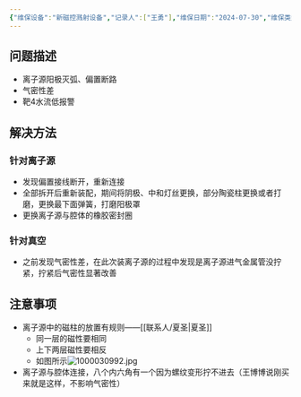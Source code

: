 ```yaml
---
{"维保设备":"新磁控溅射设备","记录人":["王勇"],"维保日期":"2024-07-30","维保类型":["维修"],"维保部位":["离子源","真空"],"维保参与人员":["王勇"],"外部援助":["夏圣"],"是否成功":true,"tags":null,"dg-publish":true,"permalink":"/设备维保/维保记录/新磁控溅射设备/2024-07-30录入/","dgPassFrontmatter":true}
---
```


## 问题描述

- 离子源阳极灭弧、偏置断路
- 气密性差
- 靶4️水流低报警

## 解决方法

### 针对离子源
- 发现偏置接线断开，重新连接
- 全部拆开后重新装配，期间将阴极、中和灯丝更换，部分陶瓷柱更换或者打磨，更换最下面弹簧，打磨阳极罩
- 更换离子源与腔体的橡胶密封圈
### 针对真空
- 之前发现气密性差，在此次装离子源的过程中发现是离子源进气金属管没拧紧，拧紧后气密性显著改善

## 注意事项

- 离子源中的磁柱的放置有规则——[[联系人/夏圣\|夏圣]]
	- 同一层的磁性要相同
	- 上下两层磁性要相反
	- 如图所示![1000030992.jpg](/img/user/%E9%99%84%E4%BB%B6/1000030992.jpg)
- 离子源与腔体连接，八个内六角有一个因为螺纹变形拧不进去（王博博说刚买来就是这样，不影响气密性）